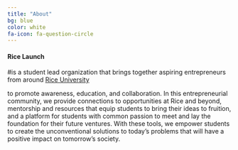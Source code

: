 ```yaml
---
title: "About"
bg: blue
color: white
fa-icon: fa-question-circle
---
```


#### Rice Launch


#is a student lead organization that brings together aspiring entrepreneurs from around [Rice University](http://rice.edu) 

to promote awareness, education, and collaboration. In this entrepreneurial community, we provide connections to opportunities at Rice and beyond, mentorship and resources that equip students to bring their ideas to fruition, and a platform for students with common passion to meet and lay the foundation for their future ventures. With these tools, we empower students to create the unconventional solutions to today’s problems that will have a positive impact on tomorrow’s society.



